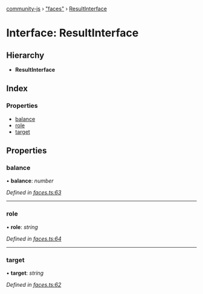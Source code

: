 [community-js](../globals.md) › ["faces"](../modules/_faces_.md) › [ResultInterface](_faces_.resultinterface.md)

# Interface: ResultInterface

## Hierarchy

* **ResultInterface**

## Index

### Properties

* [balance](_faces_.resultinterface.md#balance)
* [role](_faces_.resultinterface.md#role)
* [target](_faces_.resultinterface.md#target)

## Properties

###  balance

• **balance**: *number*

*Defined in [faces.ts:63](https://github.com/CommunityXYZ/community-js/blob/e1a78cd/src/faces.ts#L63)*

___

###  role

• **role**: *string*

*Defined in [faces.ts:64](https://github.com/CommunityXYZ/community-js/blob/e1a78cd/src/faces.ts#L64)*

___

###  target

• **target**: *string*

*Defined in [faces.ts:62](https://github.com/CommunityXYZ/community-js/blob/e1a78cd/src/faces.ts#L62)*
